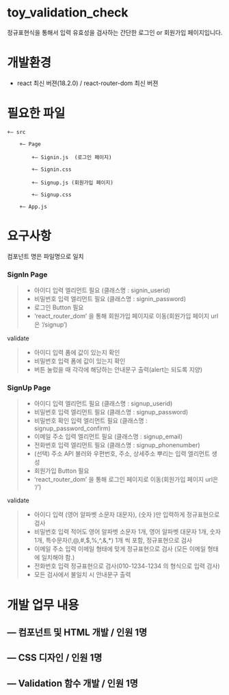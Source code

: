 # toy_validation_check

정규표현식을 통해서 입력 유효성을 검사하는 간단한 로그인 or 회원가입 페이지입니다.

# 개발환경

- react 최신 버젼(18.2.0) / react-router-dom 최신 버젼

# 필요한 파일
```
+— src

    +— Page

        +— Signin.js  (로그인 페이지)

        +— Signin.css 

        +— Signup.js (회원가입 페이지)

        +— Signup.css

    +— App.js
```
# 요구사항


컴포넌트 명은 파일명으로 일치


### SignIn Page


> - 아이디 입력 엘리먼트 필요 (클래스명 : signin_userid)
> - 비밀번호 입력 엘리먼트 필요 (클래스명 : signin_password)
> - 로그인 Button 필요
> - ‘react_router_dom’ 을 통해 회원가입 페이지로 이동(회원가입 페이지 url은 ‘/signup’)

validate

> - 아이디 입력 폼에 값이 있는지 확인
> - 비밀번호 입력 폼에 값이 있는지 확인
> - 버튼 눌렀을 때 각각에 해당하는 안내문구 출력(alert는 되도록 지양)


### SignUp Page


> - 아이디 입력 엘리먼트 필요 (클래스명 : signup_userid)
> - 비밀번호 입력 엘리먼트 필요 (클래스명 : signup_password)
> - 비밀번호 확인 입력 엘리먼트 필요 (클래스명 : signup_password_confirm)
> - 이메일 주소 입력 엘리먼트 필요 (클래스명 : signup_email)
> - 전화번호 입력 엘리먼트 필요 (클래스명 : signup_phonenumber)
> - (선택) 주소 API 불러와 우편번호, 주소, 상세주소 뿌리는 입력 엘리먼트 생성
> -  회원가입 Button 필요
> - ‘react_router_dom’ 을 통해 로그인 페이지로 이동(회원가입 페이지 url은 ‘/’)

validate

> - 아이디 입력 (영어 알파벳 소문자 대문자), (숫자 )만 입력하게 정규표현으로 검사
> - 비밀번호 입력 적어도 영어 알파벳 소문자 1개, 영어 알파벳 대문자 1개, 숫자 1개, 특수문자(!,@,#,$,%,^,&,*) 1개 씩 포함, 정규표현으로 검사
> - 이메일 주소 입력 이메일 형태에 맞게 정규표현으로 검사 (모든 이메일 형태에 일치해야 함.)
> - 전화번호 입력 정규표현으로 검사(010-1234-1234 의 형식으로 입력 검사)
> - 모든 검사에서 불일치 시 안내문구 출력


# 개발 업무 내용


## — 컴포넌트 및 HTML 개발 / 인원 1명

## — CSS 디자인 / 인원 1명

## — Validation 함수 개발 / 인원 1명